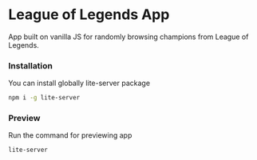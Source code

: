 # League of Legends App
App built on vanilla JS for randomly browsing champions from League of Legends.

### Installation
You can install globally lite-server package
```sh
npm i -g lite-server
```

### Preview
Run the command for previewing app
```sh
lite-server
```
